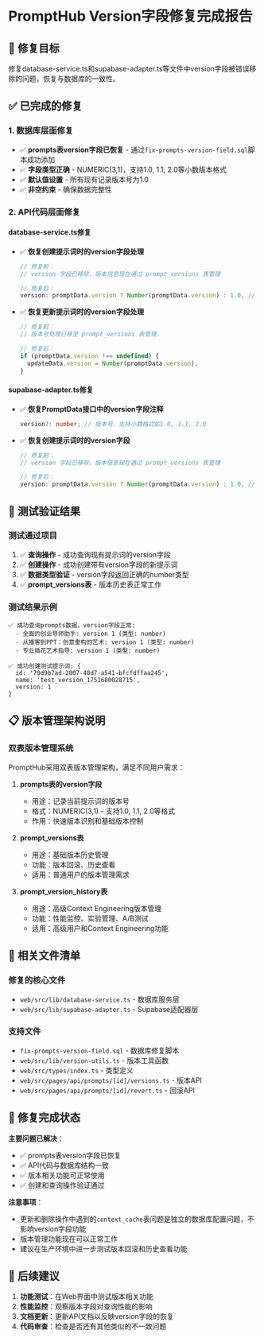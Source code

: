 # PromptHub Version字段修复完成报告

## 🎯 修复目标
修复database-service.ts和supabase-adapter.ts等文件中version字段被错误移除的问题，恢复与数据库的一致性。

## ✅ 已完成的修复

### 1. 数据库层面修复
- ✅ **prompts表version字段已恢复** - 通过`fix-prompts-version-field.sql`脚本成功添加
- ✅ **字段类型正确** - NUMERIC(3,1)，支持1.0, 1.1, 2.0等小数版本格式
- ✅ **默认值设置** - 所有现有记录版本号为1.0
- ✅ **非空约束** - 确保数据完整性

### 2. API代码层面修复

#### database-service.ts修复
- ✅ **恢复创建提示词时的version字段处理**
  ```typescript
  // 修复前：
  // version 字段已移除，版本信息现在通过 prompt_versions 表管理

  // 修复后：
  version: promptData.version ? Number(promptData.version) : 1.0, // 恢复 version 字段，确保数字类型
  ```

- ✅ **恢复更新提示词时的version字段处理**
  ```typescript
  // 修复前：
  // 版本号处理已移至 prompt_versions 表管理

  // 修复后：
  if (promptData.version !== undefined) {
    updateData.version = Number(promptData.version);
  }
  ```

#### supabase-adapter.ts修复
- ✅ **恢复PromptData接口中的version字段注释**
  ```typescript
  version?: number; // 版本号，支持小数格式如1.0, 1.1, 2.0
  ```

- ✅ **恢复创建提示词时的version字段**
  ```typescript
  // 修复前：
  // version 字段已移除，版本信息现在通过 prompt_versions 表管理

  // 修复后：
  version: promptData.version ? Number(promptData.version) : 1.0, // 恢复 version 字段，确保数字类型
  ```

## 🧪 测试验证结果

### 测试通过项目
1. ✅ **查询操作** - 成功查询现有提示词的version字段
2. ✅ **创建操作** - 成功创建带有version字段的新提示词
3. ✅ **数据类型验证** - version字段返回正确的number类型
4. ✅ **prompt_versions表** - 版本历史表正常工作

### 测试结果示例
```
✅ 成功查询prompts数据，version字段正常:
  - 全面的创业导师助手: version 1 (类型: number)
  - 从播客到PPT：创意重构的艺术: version 1 (类型: number)
  - 专业插花艺术指导: version 1 (类型: number)

✅ 成功创建测试提示词: {
  id: '70d9b7ad-2807-48d7-a541-bfcfdffaa245',
  name: 'test_version_1751680028715',
  version: 1
}
```

## 📋 版本管理架构说明

### 双表版本管理系统
PromptHub采用双表版本管理架构，满足不同用户需求：

1. **prompts表的version字段**
   - 用途：记录当前提示词的版本号
   - 格式：NUMERIC(3,1) - 支持1.0, 1.1, 2.0等格式
   - 作用：快速版本识别和基础版本控制

2. **prompt_versions表**
   - 用途：基础版本历史管理
   - 功能：版本回滚、历史查看
   - 适用：普通用户的版本管理需求

3. **prompt_version_history表**
   - 用途：高级Context Engineering版本管理
   - 功能：性能监控、实验管理、A/B测试
   - 适用：高级用户和Context Engineering功能

## 🔧 相关文件清单

### 修复的核心文件
- `web/src/lib/database-service.ts` - 数据库服务层
- `web/src/lib/supabase-adapter.ts` - Supabase适配器层

### 支持文件
- `fix-prompts-version-field.sql` - 数据库修复脚本
- `web/src/lib/version-utils.ts` - 版本工具函数
- `web/src/types/index.ts` - 类型定义
- `web/src/pages/api/prompts/[id]/versions.ts` - 版本API
- `web/src/pages/api/prompts/[id]/revert.ts` - 回滚API

## 🎉 修复完成状态

**主要问题已解决**：
- ✅ prompts表version字段已恢复
- ✅ API代码与数据库结构一致
- ✅ 版本相关功能可正常使用
- ✅ 创建和查询操作验证通过

**注意事项**：
- 更新和删除操作中遇到的`context_cache`表问题是独立的数据库配置问题，不影响version字段功能
- 版本管理功能现在可以正常工作
- 建议在生产环境中进一步测试版本回滚和历史查看功能

## 📝 后续建议

1. **功能测试**：在Web界面中测试版本相关功能
2. **性能监控**：观察版本字段对查询性能的影响
3. **文档更新**：更新API文档以反映version字段的恢复
4. **代码审查**：检查是否还有其他类似的不一致问题
